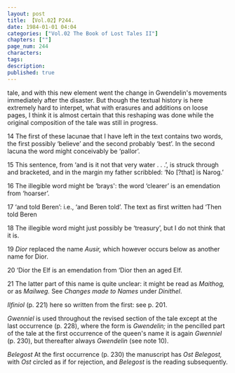 ```yaml
---
layout: post
title: 【Vol.02】P244.
date: 1984-01-01 04:04
categories: ["Vol.02 The Book of Lost Tales II"]
chapters: [""]
page_num: 244
characters: 
tags: 
description: 
published: true
---
```


<p style="text-indent: 0;">
tale, and with this new element went the change in Gwendelin's movements immediately after the disaster. But though the textual history is here extremely hard to interpet, what with erasures and additions on loose pages, I think it is almost certain that this reshaping was done while the original composition of the tale was still in progress.
</p>

14   The first of these lacunae that I have left in the text contains two words, the first possibly ‘believe’ and the second probably ‘best’. In the second lacuna the word might conceivably be ‘pallor’.

15   This sentence, from ‘and is it not that very water . . .’, is struck through and bracketed, and in the margin my father scribbled: ‘No [?that] is Narog.’

16   The illegible word might be ‘brays': the word ‘clearer’ is an emendation from ‘hoarser’.

17   ‘and told Beren’: i.e., ‘and Beren told’. The text as first written had ‘Then told Beren

18   The illegible word might just possibly be ‘treasury’, but I do not think that it is.

19   <I>Dior</I> replaced the name <I>Ausir,</I> which however occurs below as another name for Dior.

20   ‘Dior the Elf is an emendation from ‘Dior then an aged Elf.

21     The latter part of this name is quite unclear: it might be read as <I>Maithog,</I> or as <I>Mailweg.</I> See <I>Changes made to Names</I> under <I>Dinithel</I>.

<I>Ilfiniol</I> (p. 221) here so written from the first: see p. 201.

<I>Gwenniel</I> is used throughout the revised section of the tale except at the last occurrence (p. 228), where the form is <I>Gwendelin;</I> in the pencilled part of the tale at the first occurrence of the queen's name it is again <I>Gwenniel</I> (p. 230), but thereafter always <I>Gwendelin</I> (see note 10).

<I>Belegost</I>    At the first occurrence (p. 230) the manuscript has <I>Ost Belegost,</I> with <I>Ost</I> circled as if for rejection, and <I>Belegost</I> is the reading subsequently.

